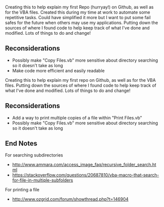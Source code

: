 Creating this to help explain my first Repo (hurryay!) on Github, as well as for the VBA files. Created this during my time at work to automate some repetitive tasks. Could have simplified it more but I want to put some fail safes for the future when others may use my applications. Putting down the sources of where I found code to help keep track of what I've done and modified. Lots of things to do and change!

Reconsiderations
------------
- Possibly make "Copy Files.vb" more sensitive about directory searching so it doesn't take as long
- Make code more efficient and easily readable

Creating this to help explain my first repo on Github, as well as for the VBA files. Putting down the sources of where I found code to help keep track of what I've done and modified. Lots of things to do and change!

Reconsiderations
------------
- Add a way to print multiple copies of a file within "Print Files.vb"
- Possibly make "Copy Files.vb" more sensitive about directory searching so it doesn't take as long

End Notes
------------
For searching subdirectories
- http://www.ammara.com/access_image_faq/recursive_folder_search.html
- https://stackoverflow.com/questions/20687810/vba-macro-that-search-for-file-in-multiple-subfolders

For printing a file
- http://www.ozgrid.com/forum/showthread.php?t=146904

